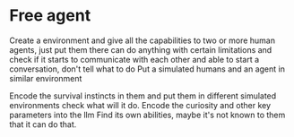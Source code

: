 # Free agent

Create a environment and give all the capabilities to two or more human agents, just put them there can do anything with certain limitations and check if it starts to communicate with each other and able to start a conversation, don't tell what to do
Put a simulated humans and an agent in similar environment

Encode the survival instincts in them and put them in different simulated environments check what will it do.
Encode the curiosity and other key parameters into the llm
Find its own abilities, maybe it's not known to them that it can do that.
